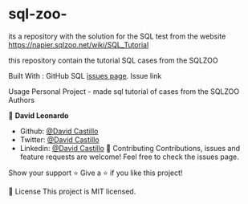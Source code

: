 # sql-zoo-
its a repository with the solution for the SQL test from the  website https://napier.sqlzoo.net/wiki/SQL_Tutorial

this repository contain the tutorial SQL cases from the SQLZOO

Built With :
GitHub
SQL
[issues page](https://github.com/Fanger53/sql-zoo-).
Issue link

Usage
Personal Project - made sql tutorial of cases from the SQLZOO
Authors

👤 **David Leonardo**

- Github: [@David Castillo](https://github.com/Fanger53)
- Twitter: [@David Castillo](https://twitter.com/DavidLe97005129)
- Linkedin: [@David Castillo](https://www.linkedin.com/in/david-castillo-61ba10b8/)
🤝 Contributing
Contributions, issues and feature requests are welcome! Feel free to check the issues page.

Show your support ⭐️
Give a ⭐️ if you like this project!

📝 License
This project is MIT licensed.
